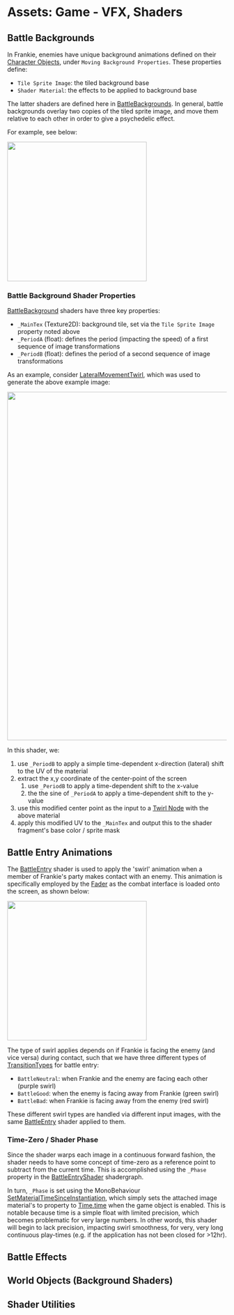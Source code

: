 # Assets:  Game - VFX, Shaders

## Battle Backgrounds

In Frankie, enemies have unique background animations defined on their [Character Objects](../../CharacterObjects/README.md#combat-setup), under `Moving Background Properties`.  These properties define:
* `Tile Sprite Image`:  the tiled background base
* `Shader Material`:  the effects to be applied to background base

The latter shaders are defined here in [BattleBackgrounds](./BattleBackgrounds/).  In general, battle backgrounds overlay two copies of the tiled sprite image, and move them relative to each other in order to give a psychedelic effect.  

For example, see below:

<img src="../../../../InfoTools/Documentation/Game/VFX/BattleBackgroundExample.gif" width="320">

### Battle Background Shader Properties

[BattleBackground](./BattleBackgrounds/) shaders have three key properties:
* `_MainTex` (Texture2D):  background tile, set via the `Tile Sprite Image` property noted above
* `_PeriodA` (float):  defines the period (impacting the speed) of a first sequence of image transformations
* `_PeriodB` (float):  defines the period of a second sequence of image transformations

As an example, consider [LateralMovementTwirl](./BattleBackgrounds/LateralMovementTwirl.shadergraph), which was used to generate the above example image:

<img src="../../../../InfoTools/Documentation/Game/VFX/ShaderLateralTwirlGraph.png" width="800">

In this shader, we:
1. use `_PeriodB` to apply a simple time-dependent x-direction (lateral) shift to the UV of the material
2. extract the x,y coordinate of the center-point of the screen
   1. use `_PeriodB` to apply a time-dependent shift to the x-value
   2. the the sine of  `_PeriodA` to apply a time-dependent shift to the y-value
3. use this modified center point as the input to a [Twirl Node](https://docs.unity3d.com/Packages/com.unity.shadergraph@6.9/manual/Twirl-Node.html) with the above material
4. apply this modified UV to the `_MainTex` and output this to the shader fragment's base color / sprite mask

## Battle Entry Animations

The [BattleEntry](./BattleEntry/) shader is used to apply the 'swirl' animation when a member of Frankie's party makes contact with an enemy.  This animation is specifically employed by the [Fader](../../Core/README.md#persistent-objects-singleton) as the combat interface is loaded onto the screen, as shown below:

<img src="../../../../InfoTools/Documentation/Game/VFX/BattleEntryExample.gif" width="320">

The type of swirl applies depends on if Frankie is facing the enemy (and vice versa) during contact, such that we have three different types of [TransitionTypes](../../../Scripts/Zones/TransitionType.cs) for battle entry:
* `BattleNeutral`:  when Frankie and the enemy are facing each other (purple swirl)
* `BattleGood`:  when the enemy is facing away from Frankie (green swirl)
* `BattleBad`:  when Frankie is facing away from the enemy (red swirl)

These different swirl types are handled via different input images, with the same [BattleEntry](./BattleEntry/) shader applied to them.  

### Time-Zero / Shader Phase

Since the shader warps each image in a continuous forward fashion, the shader needs to have some concept of time-zero as a reference point to subtract from the current time.  This is accomplished using the `_Phase` property in the  [BattleEntryShader](./BattleEntry/BattleEntryShader.shadergraph) shadergraph.

In turn, `_Phase` is set using the MonoBehaviour [SetMaterialTimeSinceInstantiation](../../../Scripts/Utils/Shaders/SetMaterialTimeSinceInstantiation.cs), which simply sets the attached image material's to property to [Time.time](https://docs.unity3d.com/ScriptReference/Time-time.html) when the game object is enabled.  This is notable because time is a simple float with limited precision, which becomes problematic for very large numbers.  In other words, this shader will begin to lack precision, impacting swirl smoothness, for very, very long continuous play-times (e.g. if the application has not been closed for >12hr).

## Battle Effects

## World Objects (Background Shaders)

## Shader Utilities
